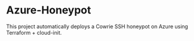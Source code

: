 # Azure-Honeypot
This project automatically deploys a Cowrie SSH honeypot on Azure using Terraform + cloud-init.
